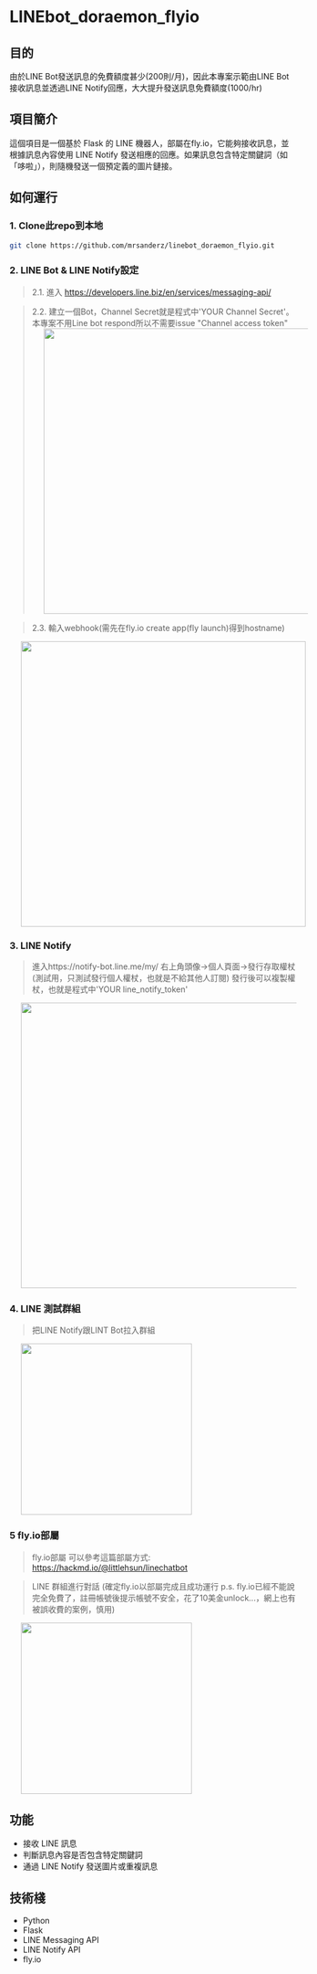 # LINEbot_doraemon_flyio

## 目的
由於LINE Bot發送訊息的免費額度甚少(200則/月)，因此本專案示範由LINE Bot接收訊息並透過LINE Notify回應，大大提升發送訊息免費額度(1000/hr)

## 項目簡介
這個項目是一個基於 Flask 的 LINE 機器人，部屬在fly.io，它能夠接收訊息，並根據訊息內容使用 LINE Notify 發送相應的回應。如果訊息包含特定關鍵詞（如「哆啦」），則隨機發送一個預定義的圖片鏈接。

## 如何運行
### 1. Clone此repo到本地
   ```bash
   git clone https://github.com/mrsanderz/linebot_doraemon_flyio.git
   ```
### 2. LINE Bot & LINE Notify設定
> 2.1. 進入
https://developers.line.biz/en/services/messaging-api/

> 2.2. 建立一個Bot，Channel Secret就是程式中'YOUR Channel Secret'。本專案不用Line bot respond所以不需要issue "Channel access token"
    <img src="https://github.com/mrsanderz/linebot_doraemon_flyio/assets/37920668/82ed84a9-6f2d-4640-afee-024e37e0e4ee" height="500" style="margin-left: 20px;">
   
> 2.3. 輸入webhook(需先在fly.io create app(fly launch)得到hostname)
<img src="https://github.com/mrsanderz/linebot_doraemon_flyio/assets/37920668/e7c00832-8cd5-4612-acc1-de4df3f4a13b" height="500" style="margin-left: 20px;">

### 3. LINE Notify
> 進入https://notify-bot.line.me/my/
右上角頭像->個人頁面->發行存取權杖 (測試用，只測試發行個人權杖，也就是不給其他人訂閱)
發行後可以複製權杖，也就是程式中'YOUR line_notify_token'
<div style="margin-left: 20px;">
<img src="https://github.com/mrsanderz/linebot_doraemon_flyio/assets/37920668/0db894b8-5229-49e4-abb6-4f95c5c99ead" height="500">
</div>

### 4. LINE 測試群組
> 把LINE Notify跟LINT Bot拉入群組
<div style="margin-left: 20px;">
<img src="https://github.com/mrsanderz/linebot_doraemon_flyio/assets/37920668/03853132-9124-45e7-8363-0b2754c374c5" height="300">
</div>

### 5 fly.io部屬
> fly.io部屬
可以參考這篇部屬方式: https://hackmd.io/@littlehsun/linechatbot

> LINE 群組進行對話
(確定fly.io以部屬完成且成功運行 p.s. fly.io已經不能說完全免費了，註冊帳號後提示帳號不安全，花了10美金unlock...，網上也有被誤收費的案例，慎用)
<img src="https://github.com/mrsanderz/linebot_doraemon_flyio/assets/37920668/8767559d-cb60-48b5-afad-44a654bd44cf" height="300" style="margin-left: 20px;">

## 功能
- 接收 LINE 訊息
- 判斷訊息內容是否包含特定關鍵詞
- 通過 LINE Notify 發送圖片或重複訊息

## 技術棧
- Python
- Flask
- LINE Messaging API
- LINE Notify API
- fly.io
